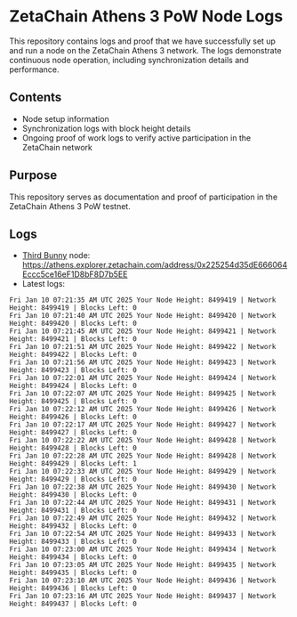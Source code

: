 # ZetaChain Athens 3 PoW Node Logs
This repository contains logs and proof that we have successfully set up and run a node on the ZetaChain Athens 3 network. The logs demonstrate continuous node operation, including synchronization details and performance.

## Contents
- Node setup information
- Synchronization logs with block height details
- Ongoing proof of work logs to verify active participation in the ZetaChain network

## Purpose
This repository serves as documentation and proof of participation in the ZetaChain Athens 3 PoW testnet.

## Logs

- [Third Bunny](https://thirdbunny.xyz/) node: https://athens.explorer.zetachain.com/address/0x225254d35dE666064Eccc5ce16eF1D8bF8D7b5EE
- Latest logs:
```
Fri Jan 10 07:21:35 AM UTC 2025 Your Node Height: 8499419 | Network Height: 8499419 | Blocks Left: 0
Fri Jan 10 07:21:40 AM UTC 2025 Your Node Height: 8499420 | Network Height: 8499420 | Blocks Left: 0
Fri Jan 10 07:21:45 AM UTC 2025 Your Node Height: 8499421 | Network Height: 8499421 | Blocks Left: 0
Fri Jan 10 07:21:51 AM UTC 2025 Your Node Height: 8499422 | Network Height: 8499422 | Blocks Left: 0
Fri Jan 10 07:21:56 AM UTC 2025 Your Node Height: 8499423 | Network Height: 8499423 | Blocks Left: 0
Fri Jan 10 07:22:01 AM UTC 2025 Your Node Height: 8499424 | Network Height: 8499424 | Blocks Left: 0
Fri Jan 10 07:22:07 AM UTC 2025 Your Node Height: 8499425 | Network Height: 8499425 | Blocks Left: 0
Fri Jan 10 07:22:12 AM UTC 2025 Your Node Height: 8499426 | Network Height: 8499426 | Blocks Left: 0
Fri Jan 10 07:22:17 AM UTC 2025 Your Node Height: 8499427 | Network Height: 8499427 | Blocks Left: 0
Fri Jan 10 07:22:22 AM UTC 2025 Your Node Height: 8499428 | Network Height: 8499428 | Blocks Left: 0
Fri Jan 10 07:22:28 AM UTC 2025 Your Node Height: 8499428 | Network Height: 8499429 | Blocks Left: 1
Fri Jan 10 07:22:33 AM UTC 2025 Your Node Height: 8499429 | Network Height: 8499429 | Blocks Left: 0
Fri Jan 10 07:22:38 AM UTC 2025 Your Node Height: 8499430 | Network Height: 8499430 | Blocks Left: 0
Fri Jan 10 07:22:44 AM UTC 2025 Your Node Height: 8499431 | Network Height: 8499431 | Blocks Left: 0
Fri Jan 10 07:22:49 AM UTC 2025 Your Node Height: 8499432 | Network Height: 8499432 | Blocks Left: 0
Fri Jan 10 07:22:54 AM UTC 2025 Your Node Height: 8499433 | Network Height: 8499433 | Blocks Left: 0
Fri Jan 10 07:23:00 AM UTC 2025 Your Node Height: 8499434 | Network Height: 8499434 | Blocks Left: 0
Fri Jan 10 07:23:05 AM UTC 2025 Your Node Height: 8499435 | Network Height: 8499435 | Blocks Left: 0
Fri Jan 10 07:23:10 AM UTC 2025 Your Node Height: 8499436 | Network Height: 8499436 | Blocks Left: 0
Fri Jan 10 07:23:16 AM UTC 2025 Your Node Height: 8499437 | Network Height: 8499437 | Blocks Left: 0
```
